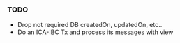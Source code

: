 ### TODO
* Drop not required DB createdOn, updatedOn, etc..
* Do an ICA-IBC Tx and process its messages with view